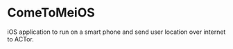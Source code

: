 # ComeToMeiOS
iOS application to run on a smart phone and send user location over internet to ACTor.
